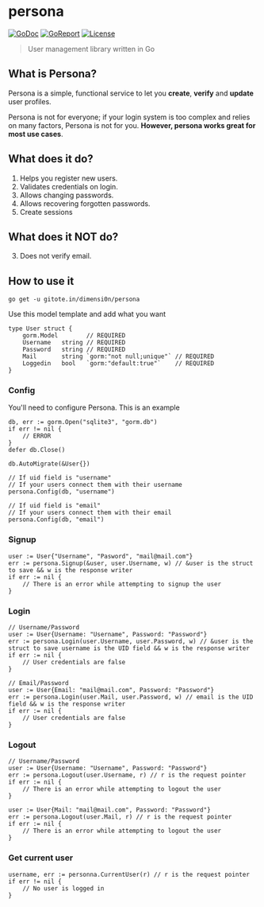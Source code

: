 # persona

[![GoDoc](https://godoc.org/gitote.in/dimensi0n/persona?status.svg)](https://godoc.org/gitote.in/dimensi0n/persona)
[![GoReport](https://goreportcard.com/badge/gitote.in/dimensi0n/persona)](https://goreportcard.com/report/gitote.in/dimensi0n/persona)
[![License](https://img.shields.io/badge/license-MIT-green.svg)](https://gitote.in/dimensi0n/persona/src/master/LICENSE)

> User management library written in Go

## What is Persona?

Persona is a simple, functional service to let you **create**, **verify** and **update** user profiles.

Persona is not for everyone; if your login system is too complex and relies on many factors, Persona is not for you. **However, persona works great for most use cases**.

## What does it do?
1. Helps you register new users.
3. Validates credentials on login.
5. Allows changing passwords.
6. Allows recovering forgotten passwords.
7. Create sessions

## What does it NOT do?
3. Does not verify email.

## How to use it

    go get -u gitote.in/dimensi0n/persona
    
Use this model template and add what you want

```golang
type User struct {
	gorm.Model        // REQUIRED
	Username   string // REQUIRED
	Password   string // REQUIRED
	Mail       string `gorm:"not null;unique"` // REQUIRED
	Loggedin   bool   `gorm:"default:true"`    // REQUIRED
}
```

### Config

You'll need to configure Persona. This is an example

```golang
db, err := gorm.Open("sqlite3", "gorm.db")
if err != nil {
	// ERROR
}
defer db.Close()

db.AutoMigrate(&User{})

// If uid field is "username"
// If your users connect them with their username
persona.Config(db, "username")

// If uid field is "email"
// If your users connect them with their email
persona.Config(db, "email")
```

### Signup

```golang
user := User{"Username", "Pasword", "mail@mail.com"}
err := persona.Signup(&user, user.Username, w) // &user is the struct to save && w is the response writer
if err := nil {
    // There is an error while attempting to signup the user 
}
```

### Login

```golang
// Username/Password
user := User{Username: "Username", Password: "Password"}
err := persona.Login(user.Username, user.Password, w) // &user is the struct to save username is the UID field && w is the response writer
if err := nil {
    // User credentials are false
}

// Email/Password
user := User{Email: "mail@mail.com", Password: "Password"}
err := persona.Login(user.Mail, user.Password, w) // email is the UID field && w is the response writer
if err := nil {
    // User credentials are false 
}
```

### Logout

```golang
// Username/Password
user := User{Username: "Username", Password: "Password"}
err := persona.Logout(user.Username, r) // r is the request pointer
if err := nil {
    // There is an error while attempting to logout the user 
}

user := User{Mail: "mail@mail.com", Password: "Password"}
err := persona.Logout(user.Mail, r) // r is the request pointer
if err := nil {
    // There is an error while attempting to logout the user 
}
```

### Get current user

```golang
username, err := personna.CurrentUser(r) // r is the request pointer
if err != nil {
	// No user is logged in
}
```
